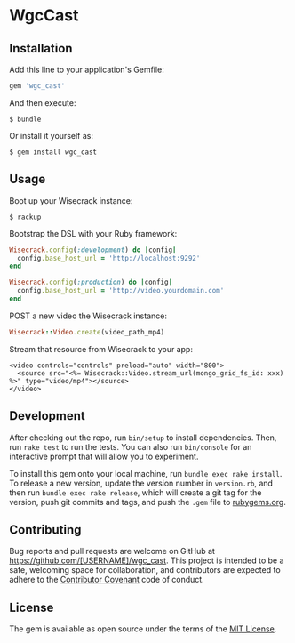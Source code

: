 # WgcCast

## Installation

Add this line to your application's Gemfile:

```ruby
gem 'wgc_cast'
```

And then execute:

    $ bundle

Or install it yourself as:

    $ gem install wgc_cast

## Usage
Boot up your Wisecrack instance:

    $ rackup

Bootstrap the DSL with your Ruby framework:

```ruby
Wisecrack.config(:development) do |config|
  config.base_host_url = 'http://localhost:9292'
end

Wisecrack.config(:production) do |config|
  config.base_host_url = 'http://video.yourdomain.com'
end
```

POST a new video the Wisecrack instance:
```ruby
Wisecrack::Video.create(video_path_mp4)
```

Stream that resource from Wisecrack to your app:
```erb
<video controls="controls" preload="auto" width="800">
  <source src="<%= Wisecrack::Video.stream_url(mongo_grid_fs_id: xxx) %>" type="video/mp4"></source>
</video>
```

## Development

After checking out the repo, run `bin/setup` to install dependencies. Then, run `rake test` to run the tests. You can also run `bin/console` for an interactive prompt that will allow you to experiment.

To install this gem onto your local machine, run `bundle exec rake install`. To release a new version, update the version number in `version.rb`, and then run `bundle exec rake release`, which will create a git tag for the version, push git commits and tags, and push the `.gem` file to [rubygems.org](https://rubygems.org).

## Contributing

Bug reports and pull requests are welcome on GitHub at https://github.com/[USERNAME]/wgc_cast. This project is intended to be a safe, welcoming space for collaboration, and contributors are expected to adhere to the [Contributor Covenant](http://contributor-covenant.org) code of conduct.


## License

The gem is available as open source under the terms of the [MIT License](http://opensource.org/licenses/MIT).
